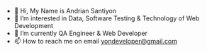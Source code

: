 - 👋 Hi, My Name is Andrian Santiyon
- 👀 I’m interested in Data, Software Testing & Technology of Web Development
- 🌱 I’m currently QA Engineer & Web Developer
- 📫 How to reach me on email yondeveloper@gmail.com

<!---
labsan/labsan is a ✨ special ✨ repository because its `README.md` (this file) appears on your GitHub profile.
You can click the Preview link to take a look at your changes.
--->

